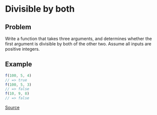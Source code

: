 # Divisible by both

## Problem
Write a function that takes three arguments, and determines whether the first argument is
divisible by both of the other two.  Assume all inputs are positive integers.

## Example
```javascript
f(100, 5, 4)
// => true
f(100, 5, 3)
// => false
f(10, 9, 8)
// => false
```

[Source](https://www.codewars.com/kata/is-n-divisible-by-x-and-y/)
